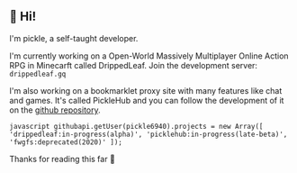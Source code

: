 ## 👋 Hi!

I'm pickle, a self-taught developer.

I'm currently working on a Open-World Massively Multiplayer Online Action RPG in Minecarft called DrippedLeaf.
Join the development server: `drippedleaf.gq`

I'm also working on a bookmarklet proxy site with many features like chat and games.
It's called PickleHub and you can follow the development of it on the [github repository](https://github.com/pickle69420/picklebox).

``javascript
githubapi.getUser(pickle6940).projects = new Array([
  'drippedleaf:in-progress(alpha)',
  'picklehub:in-progress(late-beta)',
  'fwgfs:deprecated(2020)'
]);
``

Thanks for reading this far 🙂
